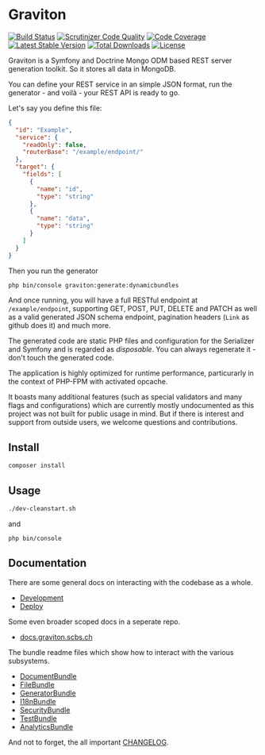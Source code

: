 # Graviton

[![Build Status](https://travis-ci.org/libgraviton/graviton.png?branch=develop)](https://travis-ci.org/libgraviton/graviton) [![Scrutinizer Code Quality](https://scrutinizer-ci.com/g/libgraviton/graviton/badges/quality-score.png?b=develop)](https://scrutinizer-ci.com/g/libgraviton/graviton/?branch=develop) [![Code Coverage](https://scrutinizer-ci.com/g/libgraviton/graviton/badges/coverage.png?b=develop)](https://scrutinizer-ci.com/g/libgraviton/graviton/?branch=develop) [![Latest Stable Version](https://poser.pugx.org/graviton/graviton/v/stable.svg)](https://packagist.org/packages/graviton/graviton) [![Total Downloads](https://poser.pugx.org/graviton/graviton/downloads.svg)](https://packagist.org/packages/graviton/graviton) [![License](https://poser.pugx.org/graviton/graviton/license.svg)](https://packagist.org/packages/graviton/graviton)

Graviton is a Symfony and Doctrine Mongo ODM based REST server generation toolkit. So it stores all data in MongoDB.

You can define your REST service in an simple JSON format, run the generator - and voilà - your REST API is ready to go.

Let's say you define this file:

```json
{
  "id": "Example",
  "service": {
    "readOnly": false,
    "routerBase": "/example/endpoint/"
  },
  "target": {
    "fields": [
      {
        "name": "id",
        "type": "string"
      },
      {
        "name": "data",
        "type": "string"
      }
    ]
  }
}

``` 

Then you run the generator

```bash
php bin/console graviton:generate:dynamicbundles
```

And once running, you will have a full RESTful endpoint at `/example/endpoint`, supporting GET, POST, PUT, DELETE and PATCH as well as a valid
generated JSON schema endpoint, pagination headers (`Link` as github does it) and much more.

The generated code are static PHP files and configuration for the Serializer and Symfony and is regarded as _disposable_. You can always
regenerate it - don't touch the generated code.

The application is highly optimized for runtime performance, particurarly in the context of PHP-FPM with activated opcache.

It boasts many additional features (such as special validators and many flags and configurations) which are currently mostly undocumented as this project was not built for public usage in mind. But if
there is interest and support from outside users, we welcome questions and contributions.

## Install

```bash
composer install
```

## Usage

```bash
./dev-cleanstart.sh
```

and

```bash
php bin/console
```

## Documentation

There are some general docs on interacting with the codebase as a whole. 

- [Development](app/Resources/doc/DEVELOPMENT.md)
- [Deploy](app/Resources/doc/DEPLOY.md)

Some even broader scoped docs in a seperate repo.

- [docs.graviton.scbs.ch](https://docs.graviton.scbs.ch/)

The bundle readme files which show how to interact with
the various subsystems.

- [DocumentBundle](src/Graviton/DocumentBundle/README.md)
- [FileBundle](src/Graviton/FileBundle/README.md)
- [GeneratorBundle](src/Graviton/GeneratorBundle/README.md)
- [I18nBundle](src/Graviton/I18nBundle/README.md)
- [SecurityBundle](src/Graviton/SecurityBundle/README.md)
- [TestBundle](src/Graviton/TestBundle/README.md)
- [AnalyticsBundle](src/Graviton/AnalyticsBundle/README.md)

And not to forget, the all important [CHANGELOG](https://github.com/libgraviton/graviton/releases).
